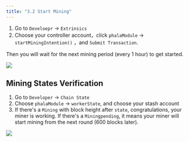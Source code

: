 ```yaml
---
title: "3.2 Start Mining"
---
```


1. Go to `Develoepr` -> `Extrinsics` 
2. Choose your controller account，click `phalaModule` -> `startMiningIntention()` ，and `Submit Transaction`.

Then you will wait for the next mining period (every 1 hour) to get started.

![](https://imgur.com/f0mahMF.png)


## Mining States Verification

1. Go to `Developer` → `Chain State`
2. Choose `phalaModule` → `workerState`, and choose your stash account
3. If there's a `Mining` with block height after `state`, congratulations, your miner is working. If there's a `Miningpending`, it means your miner will start mining from the next round (600 blocks later). 

![](https://imgur.com/N8V73i6.png)
